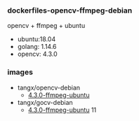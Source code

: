 ### dockerfiles-opencv-ffmpeg-debian

opencv + ffmpeg + ubuntu 

+ ubuntu:18.04
+ golang: 1.14.6
+ opencv: 4.3.0

### images
+ tangx/opencv-debian
    + [4.3.0-ffmpeg-ubuntu](opencv-ubuntu.Dockerfile)
+ tangx/gocv-debian
    + [4.3.0-ffmpeg-ubuntu](gocv-ubuntu.Dockerfile)
11



